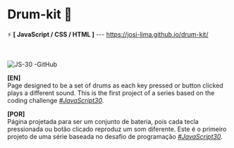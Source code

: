 # Drum-kit 🥁

⚡ <strong>[ JavaScript / CSS / HTML ]</strong> --- https://josi-lima.github.io/drum-kit/

<br>

![JS-30 -GitHub](https://user-images.githubusercontent.com/108018406/190512666-bba2621b-a690-4844-bdaa-42b01b2f5fb8.png)

<strong>[EN]</strong>
<br>
Page designed to be a set of drums as each key pressed or button clicked plays a different sound. This is the first project of a series based on the coding challenge _[#JavaScript30](https://javascript30.com/)_.

<strong>[POR]</strong>
<br>
Página projetada para ser um conjunto de bateria, pois cada tecla pressionada ou botão clicado reproduz um som diferente. Este é o primeiro projeto de uma série baseada no desafio de programação _[#JavaScript30](https://javascript30.com/)_.



